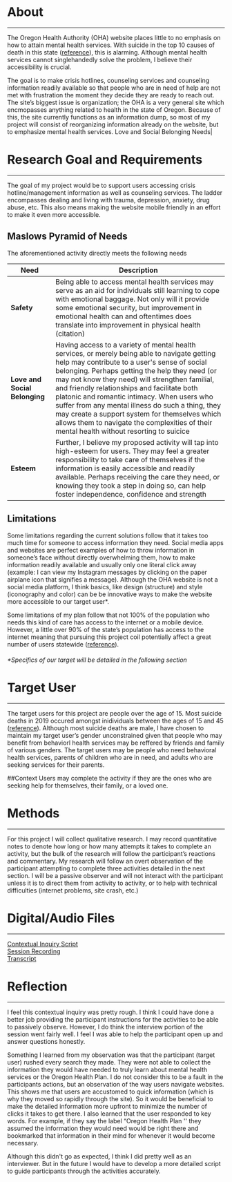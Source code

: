 # About
----------------
The Oregon Health Authority (OHA) website places little to no emphasis on how to attain mental health services. With suicide in the top 10 causes of death in this state ([reference](https://visual-data.dhsoha.state.or.us/t/OHA/views/Oregonannualtrendsinmortality/TrendsDash?:showAppBanner=false&:display_count=n&:showVizHome=n&:origin=viz_share_link&:isGuestRedirectFromVizportal=y&:embed=y)), this is alarming. Although mental health services cannot singlehandedly solve the problem, I believe their accessibility is crucial. 

The goal is to make crisis hotlines, counseling services and counseling information readily available so that people who are in need of help are not met with frustration the moment they decide they are ready to reach out. The site’s biggest issue is organization; the OHA is a very general site which encmopasses anything related to health in the state of Oregon. Because of this, the site currently functions as an information dump, so most of my project will consist of reorganizing information already on the website, but to emphasize mental health services. 
Love and Social Belonging Needs|
# Research Goal and Requirements
----------------
The goal of my project would be to support users accessing crisis hotline/management information as well as counseling services. The ladder encompasses dealing and living with trauma, depression, anxiety, drug abuse, etc. This also means making the website mobile friendly in an effort to make it even more accessible. 

## Maslows Pyramid of Needs
The aforementioned activity directly meets the following needs

|Need|Description|
|-|-|
|**Safety**|Being able to access mental health services may serve as an aid for individuals still learning to cope with emotional baggage. Not only will it provide some emotional security, but improvement in emotional health can and oftentimes does translate into improvement in physical health (citation)|
|**Love and Social Belonging**|Having access to a variety of mental health services, or merely being able to navigate getting help may contribute to a user's sense of social belonging. Perhaps getting the help they need (or may not know they need) will strengthen familial, and friendly relationships and facilitate both platonic and romantic intimacy. When users who suffer from any mental illness do such a thing, they may create a support system for themselves which allows them to navigate the complexities of their mental health without resorting to suicice| 
|**Esteem**|Further, I believe my proposed activity will tap into high-esteem for users. They may feel a greater responsibility to take care of themselves if the information is easily accessible and readily available. Perhaps receiving the care they need, or knowing they took a step in doing so, can help foster independence, confidence and strength|

## Limitations
Some limitations regarding the current solutions follow that it takes too much time for someone to access information they need. Social media apps and websites are perfect examples of how to throw information in someone’s face without directly overwhelming them, how to make information readily available and usually only one literal click away (example: I can view my Instagram messages by clicking on the paper airplane icon that signifies a message). Although the OHA website is not a social media platform, I think basics, like design (structure) and style (iconography and color) can be be innovative ways to make the website more accessible to our target user*.

Some limitations of my plan follow that not 100% of the population who needs this kind of care has access to the internet or a mobile device. However, a little over 90% of the state’s population has access to the internet meaning that pursuing this project coil potentially affect a great number of users statewide ([reference](https://broadbandnow.com/Oregon)).

###### **Specifics of our target will be detailed in the following section*

# Target User
-----------
The target users for this project are people over the age of 15. Most suicide deaths in 2019 occured amongst inidividuals between the ages of 15 and 45 ([reference](https://visual-data.dhsoha.state.or.us/t/OHA/views/Oregonannualtrendsinmortality/TrendsDash?:showAppBanner=false&:display_count=n&:showVizHome=n&:origin=viz_share_link&:isGuestRedirectFromVizportal=y&:embed=y)). Although most suicide deaths are male, I have chosen to maintain my target user’s gender unconstrained given that people who may benefit from behaviorl health services may be reffered by friends and family of various genders. The target users may be people who need behavioral health services, parents of children who are in need, and adults who are seeking services for their parents. 

##Context
 Users may complete the activity if they are the ones who are seeking help for themselves, their family, or a loved one. 

# Methods
----------
For this project I will collect qualitative research. I may record quantitative notes to denote how long or how many attempts it takes to complete an activity, but the bulk of the research will follow the participant’s reactions and commentary. My research will follow an overt observation of the participant attempting to complete three activities detailed in the next section. I will be a passive observer and will not interact with the participant unless it is to direct them from activity to activity, or to help with technical difficulties (internet problems, site crash, etc.)

# Digital/Audio Files
------------
[Contextual Inquiry Script](https://docs.google.com/document/d/1mbHro_8C9C9BaV-bSMFaK9MKGs7mjiTnU4eRIWgeh2I/edit?usp=sharing)<br>
[Session Recording]()<br>
[Transcript](https://docs.google.com/document/d/14zMZWejI5ir3TyRZJSAGStbyeVZ3jWZYc7ZETIIMT5s/edit?usp=sharing)

# Reflection
-------------
I feel this contextual inquiry was pretty rough. I think I could have done a better job providing the participant instructions for the activities to be able to passively observe. However, I do think the interview portion of the session went fairly well. I feel I was able to help the participant open up and answer questions honestly.

Something I learned from my observation was that the participant (target user) rushed every search they made. They were not able to collect the information they would have needed to truly learn about mental health services or the Oregon Health Plan. I do not consider this to be a fault in the participants actions, but an observation of the way users navigate websites. This shows me that users are accustomed to quick information (which is why they moved so rapidly through the site). So it would be beneficial to make the detailed information more upfront to minimize the number of clicks it takes to get there. I also learned that the user responded to key words. For example, if they say the label “Oregon Health Plan '' they assumed the information they would need would be right there and bookmarked that information in their mind for whenever it would become necessary. 

Although this didn't go as expected, I think I did pretty well as an interviewer. But in the future I would have to develop a more detailed script to guide participants through the activities accurately. 




